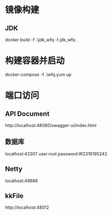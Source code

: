 # 镜像构建
## JDK
docker build -f .\jdk_wfq -t jdk_wfq .
# 构建容器并启动
docker-compose -f .\wfq.yum up
# 端口访问
## API Document
http://localhost:48080/swagger-ui/index.html
## 数据库
localhost:43307
user:root
password:W2316195243
## Netty
localhost:48888
## kkFile
http://localhost:48012